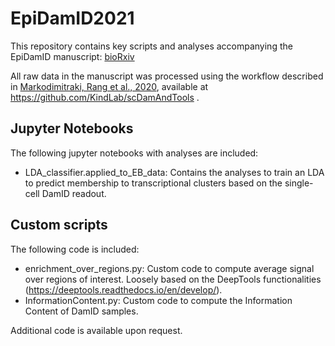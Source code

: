 # EpiDamID2021

This repository contains key scripts and analyses accompanying the EpiDamID manuscript: [bioRxiv](https://www.biorxiv.org/content/10.1101/2021.10.26.465688v1)

All raw data in the manuscript was processed using the workflow described in [Markodimitraki, Rang et al., 2020](https://www.nature.com/articles/s41596-020-0314-8), available at https://github.com/KindLab/scDamAndTools .

## Jupyter Notebooks
The following jupyter notebooks with analyses are included:
- LDA_classifier.applied_to_EB_data: Contains the analyses to train an LDA to predict membership to transcriptional clusters based on the single-cell DamID readout.

## Custom scripts
The following code is included:
- enrichment_over_regions.py: Custom code to compute average signal over regions of interest. Loosely based on the DeepTools functionalities (https://deeptools.readthedocs.io/en/develop/).
- InformationContent.py: Custom code to compute the Information Content of DamID samples.

Additional code is available upon request.
